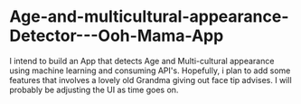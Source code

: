 # Age-and-multicultural-appearance-Detector---Ooh-Mama-App

I intend to build an App that detects Age and Multi-cultural appearance using machine learning and consuming API's. Hopefully, i plan to add some features that involves a lovely old Grandma giving out face tip advises. I will probably be adjusting the UI as time goes on.
